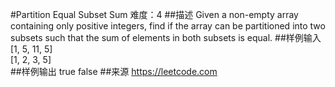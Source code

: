 #Partition Equal Subset Sum
难度：4
##描述
Given a non-empty array containing only positive integers, find if the array can be partitioned into two subsets such that the sum of elements in both subsets is equal.
##样例输入
[1, 5, 11, 5]  
[1, 2, 3, 5]  
##样例输出
true
false
##来源
https://leetcode.com